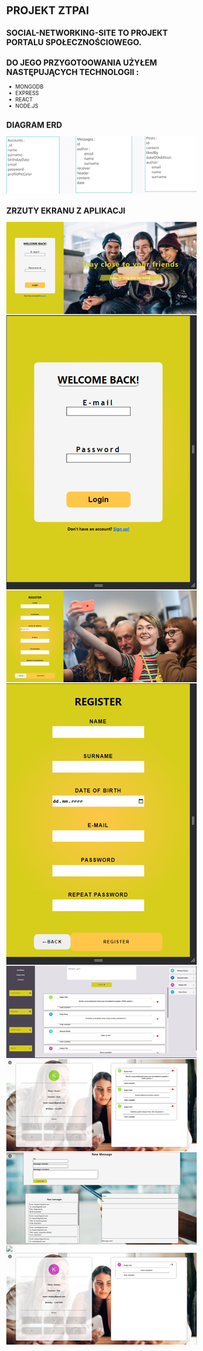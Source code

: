 # PROJEKT ZTPAI

## SOCIAL-NETWORKING-SITE TO PROJEKT PORTALU SPOŁECZNOŚCIOWEGO. 
## DO JEGO PRZYGOTOOWANIA UŻYŁEM NASTĘPUJĄCYCH TECHNOLOGII :
- MONGODB
- EXPRESS
- REACT
- NODE.JS

## DIAGRAM ERD
<img src="./screenshots/ERD.png" />

## ZRZUTY EKRANU Z APLIKACJI
<img src="./screenshots/1.png" />
<img src="./screenshots/2.png" />
<img src="./screenshots/3.png" />
<img src="./screenshots/4.png" />
<img src="./screenshots/5.png" />
<img src="./screenshots/6.png" />
<img src="./screenshots/7.png" />
<img src="./screenshots/8.png" />
<img src="./screenshots/9.png" />
